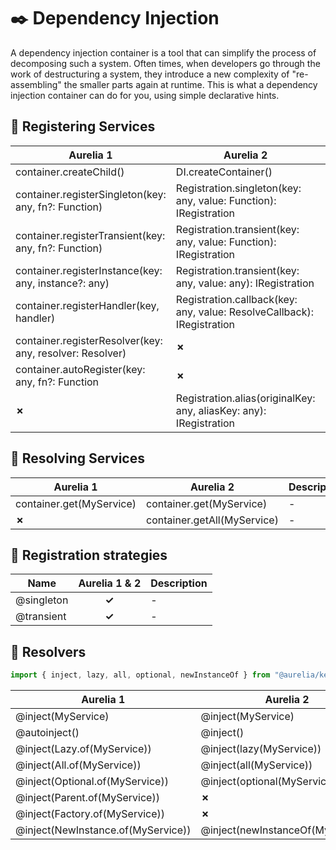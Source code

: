 # :black_nib: Dependency Injection

A dependency injection container is a tool that can simplify the process of decomposing such a system. Often times, when developers go through the work of destructuring a system, they introduce a new complexity of "re-assembling" the smaller parts again at runtime. This is what a dependency injection container can do for you, using simple declarative hints.

## :open_book: Registering Services

|Aurelia 1|Aurelia 2|Description|
|---------|---------|-----------|
|container.createChild()|DI.createContainer()|-|
|container.registerSingleton(key: any, fn?: Function)|Registration.singleton(key: any, value: Function): IRegistration|-|
|container.registerTransient(key: any, fn?: Function)|Registration.transient(key: any, value: Function): IRegistration|-|
|container.registerInstance(key: any, instance?: any)|Registration.transient(key: any, value: any): IRegistration|-|
|container.registerHandler(key, handler)|Registration.callback(key: any, value: ResolveCallback): IRegistration|-|
|container.registerResolver(key: any, resolver: Resolver)|**✗**|-|
|container.autoRegister(key: any, fn?: Function|**✗**|-|
|**✗**|Registration.alias(originalKey: any, aliasKey: any): IRegistration|-| 

## :open_book: Resolving Services

|Aurelia 1|Aurelia 2|Description|
|---------|---------|-----------|
|container.get(MyService)|container.get(MyService)|-|
|**✗**|container.getAll(MyService)|-|

## :open_book: Registration strategies

|Name|Aurelia 1 & 2|Description|
|----|:-----------:|-----------|
|@singleton|**✓**|-|
|@transient|**✓**|-|

## :open_book: Resolvers

```ts
import { inject, lazy, all, optional, newInstanceOf } from "@aurelia/kernel"; // Aurelia 2
```

|Aurelia 1|Aurelia 2|Description|
|---------|---------|-----------|
|@inject(MyService)|@inject(MyService)|-|
|@autoinject()|@inject()|-|
|@inject(Lazy.of(MyService))|@inject(lazy(MyService))|-|
|@inject(All.of(MyService))|@inject(all(MyService))|-|
|@inject(Optional.of(MyService))|@inject(optional(MyService))|-|
|@inject(Parent.of(MyService))|**✗**|-|
|@inject(Factory.of(MyService))|**✗**|-|
|@inject(NewInstance.of(MyService))|@inject(newInstanceOf(MyService))|-|





